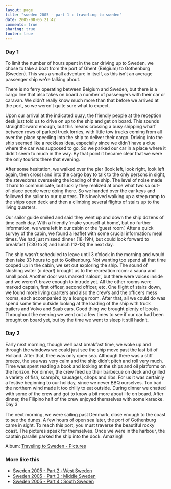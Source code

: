 ```yaml
---
layout: page
title: "sweden 2005 - part 1 : traveling to sweden"
date: 2005-08-05 21:42
comments: true
sharing: true
footer: true
---
```


### Day 1

To limit the number of hours spent in the car driving up to Sweden, we chose to take a boat from the port of Ghent (Belgium) to Gothenburg (Sweden). This was a small adventure in itself, as this isn’t an average passenger ship we’re talking about.

There is no ferry operating between Belgium and Sweden, but there is a cargo line that also takes on board a number of passengers with their car or caravan. We didn’t really know much more than that before we arrived at the port, so we weren’t quite sure what to expect.

Upon our arrival at the indicated quay, the friendly people at the reception desk just told us to drive on up to the ship and get on board. This sounds straightforward enough, but this means crossing a busy shipping wharf between rows of parked truck lorries, with little tow trucks coming from all over the place speeding into the ship to deliver their cargo. Driving into the ship seemed like a reckless idea, especially since we didn’t have a clue where the car was supposed to go. So we parked our car in a place where it didn’t seem to much in the way. By that point it became clear that we were the only tourists there that evening.

After some hesitation, we walked over the pier (look left, look right, look left again, then cross) and into the cargo bay to talk to the only persons in sight, the stevedores overseeing the loading of the ship. The level of noise made it hard to communicate, but luckily they realized at once what two so out-of-place people were doing there. So we handed over the car keys and followed the sailor to our quarters. This involved walking up a steep ramp to the ships open deck and then a climbing several flights of stairs up to the living quarters.

Our sailor guide smiled and said they went up and down the ship dozens of time each day. With a friendly ‘make yourself at home’, but no further information, we were left in our cabin or the ‘guest room’. After a quick survey of the cabin, we found a leaflet with some crucial information: meal times. We had just missed dinner (18-19h), but could look forward to breakfast (7.30 to 8) and lunch (12-13) the next day.

The ship wasn’t scheduled to leave until 3 o’clock in the morning and would then take 33 hours to get to Gothenburg. Not wanting too spend all that time cooped up in the cabin, we set out exploring the ship.
The sound of sloshing water (o dear!) brought us to the recreation room: a sauna and small pool. Another door was marked ‘saloon’, but there were voices inside and we weren’t brave enough to intrude yet. All the other rooms were marked captain, first officer, second officer, etc. One flight of stairs down, we found more living quarters and also the crew’s and the officers mess rooms, each accompanied by a lounge room. After that, all we could do was spend some time outside looking at the loading of the ship with truck trailers and Volvo and Saab cars. Good thing we brought plenty of books. Throughout the evening we went out a few times to see if our car had been brought on board yet, but by the time we went to sleep it still hadn’t.

### Day 2

Early next morning, though well past breakfast time, we woke up and through the windows we could just see the ship move past the last bit of Holland. After that, thee was only open sea. Although there was a stiff breeze, the sea was very calm and the ship didn’t pitch and roll very much. Time was spent reading a book and looking at the ships and oil platforms on the horizon.
For dinner, the crew fired up their barbecue on deck and grilled a variety of fish, scampi’s, sausages, chops and ribs. For us it was certainly a festive beginning to our holiday, since we never BBQ ourselves. Too bad the northern wind made it too chilly to eat outside. During dinner we chatted with some of the crew and got to know a bit more about life on board. After dinner, the Filipino half of the crew enjoyed themselves with some karaoke.
Day 3

The next morning, we were sailing past Denmark, close enough to the coast to see the dunes. A few hours of open sea later, the port of Gothenburg came in sight. To reach this port, you must traverse the beautiful rocky coast. The pictures speak for themselves. Once we were in the harbour, the captain parallel parked the ship into the dock. Amazing!

Album: [Traveling to Sweden -
Pictures](http://rossen.be/gallery/?set=72157624541018137)

### More like this

  * [Sweden 2005 - Part 2 : West Sweden](/travelogue/sweden-2005-part-2-west-sweden)
  * [Sweden 2005 - Part 3 : Middle Sweden](/travelogue/sweden-2005-part-3-middle-sweden)
  * [Sweden 2005 - Part 4 : South Sweden](/travelogue/sweden-2005-part-4-south-sweden)

